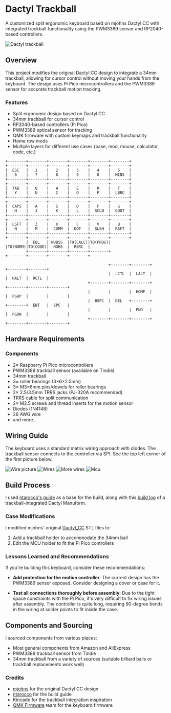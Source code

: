 # Dactyl Trackball

A customized split ergonomic keyboard based on mjohns Dactyl CC with integrated trackball functionality using the PWM3389 sensor and RP2040-based controllers.

![Dactyl trackball](https://i.imgur.com/ebR42UL.jpeg)

## Overview

This project modifies the original Dactyl CC design to integrate a 34mm trackball, allowing for cursor control without moving your hands from the keyboard. The design uses Pi Pico microcontrollers and the PWM3389 sensor for accurate trackball motion tracking.

### Features

* Split ergonomic design based on Dactyl CC
* 34mm trackball for cursor control
* RP2040-based controllers (Pi Pico)
* PWM3389 optical sensor for tracking
* QMK firmware with custom keymaps and trackball functionality
* Home row mods
* Multiple layers for different use cases (base, mod, mouse, calculator, code, etc.)

```
+--------+--------+--------+--------+--------+--------+                          +--------+--------+--------+--------+--------+--------+
|  ESC   |   1    |   2    |   3    |   4    |   5    |                          |   6    |   7    |   8    |   9    |   0    |  MINS  |
+--------+--------+--------+--------+--------+--------+                          +--------+--------+--------+--------+--------+--------+
|  TAB   |   Q    |   W    |   E    |   R    |   T    |                          |   Y    |   U    |   I    |   O    |   P    |  LBRC  |
+--------+--------+--------+--------+--------+--------+                          +--------+--------+--------+--------+--------+--------+
|  CAPS  |   A    |   S    |   D    |   F    |   G    |                          |   H    |   J    |   K    |   L    |  SCLN  |  QUOT  |
+--------+--------+--------+--------+--------+--------+                          +--------+--------+--------+--------+--------+--------+
|  LSFT  |   Z    |   X    |   C    |   V    |   B    |                          |   N    |   M    |  COMM  |  DOT   |  SLSH  |  RSFT  |
+--------+--------+--------+--------+--------+--------+                          +--------+--------+--------+--------+--------+--------+
         |  EQL   | NUBSS  |TO(CALC)|TO(PROG)|                                            |TO(NORM)|TO(CODE)|  NUHS  |  RBRC  |
         +--------+--------+--------+--------+                                            +--------+--------+--------+--------+

                                             +--------+--------+        +--------+--------+
                                             |  LCTL  |  LALT  |        |  RALT  |  RCTL  |
                                    +--------+--------+--------+        +--------+--------+--------+
                                    |        |        |  HOME  |        |  PGUP  |        |        |
                                    |  BSPC  |  DEL   +--------+        +--------+  ENT   |  SPC   |
                                    |        |        |  END   |        |  PGDN  |        |        |
                                    +--------+--------+--------+        +--------+--------+--------+
```

## Hardware Requirements

### Components

* 2× Raspberry Pi Pico microcontrollers
* PWM3389 trackball sensor (available on Tindie)
* 34mm trackball
* 3× roller bearings (3×6×2.5mm)
* 3× M3×6mm pins/dowels for roller bearings
* 2× 2.5/3.5mm TRRS jacks (PJ-320A recommended)
* TRRS cable for split communication
* 2× M2.5 screws and thread inserts for the motion sensor
* Diodes (1N4148)
* 26 AWG wire
* and more...

## Wiring Guide

The keyboard uses a standard matrix wiring approach with diodes. The trackball sensor connects to the controller via SPI. See the top left corner of the first picture below.

![Wire picture](https://i.imgur.com/fAKTb3D_d.webp?maxwidth=760&fidelity=grand)
![Wires](https://i.imgur.com/S0rAHqz.jpeg)
![More wires](https://i.imgur.com/YsM7Rai.jpeg)
![Mcu](https://i.imgur.com/yIDgMUQ.jpeg)

## Build Process

I used [ntarocco's guide](https://github.com/ntarocco/dactyl-cc) as a base for the build, along with this [build log](https://medium.com/@kincade/track-beast-build-log-a-trackball-dactyl-manuform-19eaa0880222) of a trackball-integrated Dactyl Manuform.

### Case Modifications

I modified mjohns' original [Dactyl_CC](https://github.com/mjohns/dactyl-cc) STL files to:

1. Add a trackball holder to accommodate the 34mm ball
2. Edit the MCU holder to fit the Pi Pico controllers

### Lessons Learned and Recommendations

If you're building this keyboard, consider these recommendations:

- **Add protection for the motion controller**: The current design has the PWM3389 sensor exposed. Consider designing a cover or case for it.

- **Test all connections thoroughly before assembly**: Due to the tight space constraints with the Pi Pico, it's very difficult to fix wiring issues after assembly. The controller is quite long, requiring 90-degree bends in the wiring at solder points to fit inside the case.

## Components and Sourcing

I sourced components from various places:

- Most general components from Amazon and AliExpress
- PWM3389 trackball sensor from Tindie
- 34mm trackball from a variety of sources (suitable billiard balls or trackball replacements work well)

### Credits

- [mjohns](https://github.com/mjohns) for the original Dactyl CC design
- [ntarocco](https://github.com/ntarocco) for the build guide
- Kincade for the trackball integration inspiration
- [QMK Firmware](https://github.com/qmk/qmk_firmware) team for the keyboard firmware
